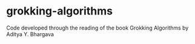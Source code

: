 # grokking-algorithms
Code developed through the reading of the book Grokking Algorithms by Aditya Y. Bhargava
